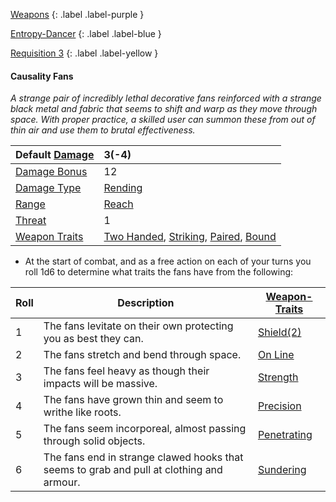 
[Weapons](Game/Weapons-List)
{: .label .label-purple }

[Entropy-Dancer](Game/Blocks/Entropy-Dancer)
{: .label .label-blue }

[Requisition 3](Game/Deployment#Requisition)
{: .label .label-yellow }
#### Causality Fans
*A strange pair of incredibly lethal decorative fans reinforced with a strange black metal and fabric that seems to shift and warp as they move through space. With proper practice, a skilled user can summon these from out of thin air and use them to brutal effectiveness.*

| Default [Damage](Core/Weapons#Calculating%20Damage) | 3(-4) |
| :--- | :--- |
| [Damage Bonus](Game/Core/Weapons#Damage%20Bonus) | 12 |
| [Damage Type](Core/Weapons#Damage%20Type) | [Rending](Game/Core/Injury#Rending) |
| [Range](Core/Weapons#Range) | [Reach](Game/Core/Movement#Reach) |
| [Threat](Core/Weapons#Threat) | 1 |
| [Weapon Traits](Core/Weapon-Traits) | [Two Handed](Game/Core/Weapon-Traits#Two%20Handed), [Striking](Game/Core/Weapon-Traits#Striking), [Paired](Game/Core/Weapon-Traits#Paired), [Bound](Game/Core/Weapon-Traits#Bound) |

* At the start of combat, and as a free action on each of your turns you roll 1d6 to determine what traits the fans have from the following:

| Roll | Description | [Weapon-Traits](Game/Core/Weapon-Traits) |
| ---- | ---- | ---- |
| 1 | The fans levitate on their own protecting you as best they can. | [Shield(2)](Game/Core/Weapon-Traits#Shield(X)) |
| 2 | The fans stretch and bend through space. | [On Line](Game/Core/Weapon-Traits#On%20Line) |
| 3 | The fans feel heavy as though their impacts will be massive. | [Strength](Game/Core/Weapon-Traits#Strength) |
| 4 | The fans have grown thin and seem to writhe like roots. | [Precision](Game/Core/Weapon-Traits#Precision) |
| 5 | The fans seem incorporeal, almost passing through solid objects. | [Penetrating](Game/Core/Weapon-Traits#Penetrating) |
| 6 | The fans end in strange clawed hooks that seems to grab and pull at clothing and armour. | [Sundering](Game/Core/Weapon-Traits#Sundering) |
